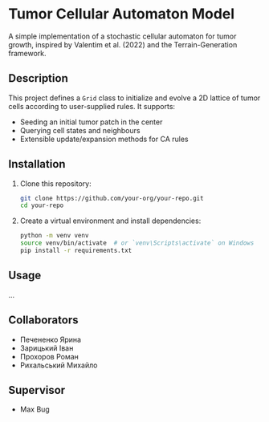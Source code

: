 # Tumor Cellular Automaton Model

A simple implementation of a stochastic cellular automaton for tumor growth, inspired by Valentim et al. (2022) and the Terrain-Generation framework.

## Description

This project defines a `Grid` class to initialize and evolve a 2D lattice of tumor cells according to user-supplied rules. It supports:

- Seeding an initial tumor patch in the center  
- Querying cell states and neighbours  
- Extensible update/expansion methods for CA rules

## Installation

1. Clone this repository:  
   ```bash
   git clone https://github.com/your-org/your-repo.git
   cd your-repo
   ```
2. Create a virtual environment and install dependencies:  
   ```bash
   python -m venv venv
   source venv/bin/activate  # or `venv\Scripts\activate` on Windows
   pip install -r requirements.txt
   ```
   
## Usage

...

## Collaborators
- Печененко Ярина  
- Зарицький Іван  
- Прохоров Роман  
- Рихальський Михайло  

## Supervisor

- Max Bug
